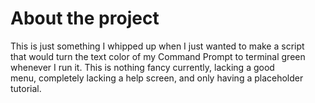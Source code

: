 # About the project

This is just something I whipped up when I just wanted to make a script  
that would turn the text color of my Command Prompt to terminal green  
whenever I run it.  This is nothing fancy currently, lacking a good  
menu, completely lacking a help screen, and only having a placeholder  
tutorial.
